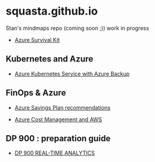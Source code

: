 # squasta.github.io
Stan's mindmaps repo  (coming soon ;))
work in progress

- [Azure Survival Kit](azure_survival_kit.html)

## Kubernetes and Azure

- [Azure Kubernetes Service with Azure Backup](azure_kubernetes_service_backup.html)


## FinOps & Azure

- [Azure Savings Plan recommendations](azure_savings_plans_recommendations.html)

- [Azure Cost Management and AWS](azure_cost_management_and_aws.html)


## DP 900 : preparation guide

- [DP 900 REAL-TIME ANALYTICS](dp_900_real-time_analytics.html)


